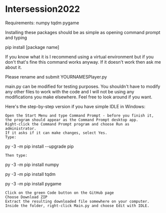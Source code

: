 # Intersession2022

Requirements: numpy tqdm pygame

Installing these packages should be as simple as opening command prompt and typing

pip install [package name]

If you know what it is I recommend using a virtual environment but if you don't that's fine this command works anyway. If it doesn't work then ask me about it.

Please rename and submit YOURNAMESPlayer.py

main.py can be modified for testing purposes. You shouldn't have to modify any other files to work with the code and I will not be using any modifications you make elsewhere. Feel free to look around if you want.

Here's the step-by-step version if you have simple IDLE in Windows:

    Open the Start Menu and type Command Prompt - before you finish it, the program should appear as the Command Prompt desktop app.
    Right-click the Command Prompt program and choose Run as administrator.
    If it asks if it can make changes, select Yes.
    Type:

py -3 -m pip install --upgrade pip

    Then type:

py -3 -m pip install numpy

py -3 -m pip install tqdm

py -3 -m pip install pygame

    Click on the green Code button on the GitHub page
    Choose Download ZIP
    Extract the resulting downloaded file somewhere on your computer.
    Inside the folder, right-click Main.py and choose Edit with IDLE.

